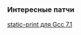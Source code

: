 ### Интересные патчи

[static-print для Gcc 7.1](https://github.com/saarraz/static-print/blob/master/static_print.patch)

